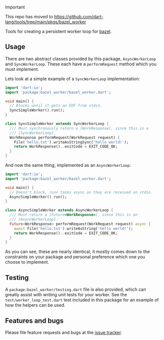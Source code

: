 > [!IMPORTANT]  
> This repo has moved to https://github.com/dart-lang/tools/tree/main/pkgs/bazel_worker

Tools for creating a persistent worker loop for [bazel](https://bazel.build/).

## Usage

There are two abstract classes provided by this package, `AsyncWorkerLoop` and
`SyncWorkerLoop`. These each have a `performRequest` method which you must
implement.

Lets look at a simple example of a `SyncWorkerLoop` implementation:

```dart
import 'dart:io';
import 'package:bazel_worker/bazel_worker.dart';

void main() {
  // Blocks until it gets an EOF from stdin.
  SyncSimpleWorker().run();
}

class SyncSimpleWorker extends SyncWorkerLoop {
  /// Must synchronously return a [WorkResponse], since this is a
  /// [SyncWorkerLoop].
  WorkResponse performRequest(WorkRequest request) {
    File('hello.txt').writeAsStringSync('hello world!');
    return WorkResponse()..exitCode = EXIT_CODE_OK;
  }
}
```

And now the same thing, implemented as an `AsyncWorkerLoop`:

```dart
import 'dart:io';
import 'package:bazel_worker/bazel_worker.dart';

void main() {
  // Doesn't block, runs tasks async as they are received on stdin.
  AsyncSimpleWorker().run();
}

class AsyncSimpleWorker extends AsyncWorkerLoop {
  /// Must return a [Future<WorkResponse>], since this is an
  /// [AsyncWorkerLoop].
  Future<WorkResponse> performRequest(WorkRequest request) async {
    await File('hello.txt').writeAsString('hello world!');
    return WorkResponse()..exitCode = EXIT_CODE_OK;
  }
}
```

As you can see, these are nearly identical, it mostly comes down to the
constraints on your package and personal preference which one you choose to
implement.

## Testing

A `package:bazel_worker/testing.dart` file is also provided, which can greatly
assist with writing unit tests for your worker. See the
`test/worker_loop_test.dart` test included in this package for an example of how
the helpers can be used.

## Features and bugs

Please file feature requests and bugs at the [issue tracker][tracker].

[tracker]: https://github.com/dart-lang/bazel_worker/issues

